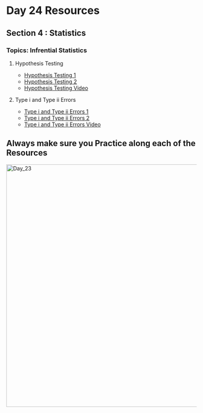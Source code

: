 # Day 24 Resources 

## Section 4 : Statistics

### Topics: Infrential Statistics

1. Hypothesis Testing
    * [Hypothesis Testing 1](https://towardsdatascience.com/hypothesis-testing-for-data-scientists-everything-you-need-to-know-8c36ddde4cd2#:~:text=Hypothesis%20testing%20is%20a%20common,given%20a%20random%20data%20sample.)
    * [Hypothesis Testing 2](https://www.analyticsvidhya.com/blog/2021/07/hypothesis-testing-made-easy-for-the-data-science-beginners/)
    * [Hypothesis Testing Video ](https://www.youtube.com/watch?v=U5vt3_dfKys)


2. Type i and Type ii Errors 
    * [Type i and Type ii Errors 1](https://www.datasciencecentral.com/understanding-type-i-and-type-ii-errors/)
    * [Type i and Type ii Errors 2](https://towardsdatascience.com/type-i-type-ii-errors-5b7eaf493dab)
    * [Type i and Type ii Errors  Video](https://www.youtube.com/watch?v=Y3QzLIBp64M)

## Always make sure you Practice along each of the Resources 

<img width="640" alt="Day_23" src="https://user-images.githubusercontent.com/58959180/196615958-26feca83-2c2d-4fba-91db-c2fd449c2ec5.png">


